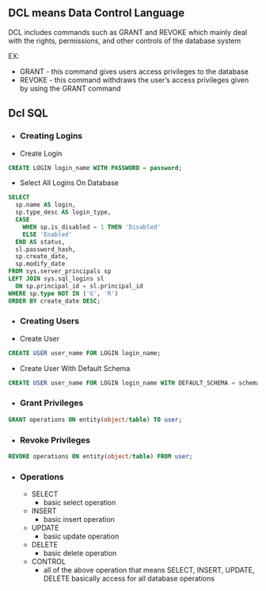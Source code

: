 
## DCL means Data Control Language

DCL includes commands such as GRANT and REVOKE which mainly deal with the rights, permissions, and other controls of the database system

EX:

- GRANT - this command gives users access privileges to the database
- REVOKE - this command withdraws the user’s access privileges given by using the GRANT command
  
## Dcl SQL

- ### Creating Logins

- Create Login

```Sql
CREATE LOGIN login_name WITH PASSWORD = password;
```
  
- Select All Logins On Database

```Sql
SELECT
  sp.name AS login,
  sp.type_desc AS login_type,
  CASE
    WHEN sp.is_disabled = 1 THEN 'Disabled'
    ELSE 'Enabled'
  END AS status,
  sl.password_hash,
  sp.create_date,
  sp.modify_date
FROM sys.server_principals sp
LEFT JOIN sys.sql_logins sl
  ON sp.principal_id = sl.principal_id
WHERE sp.type NOT IN ('G', 'R')
ORDER BY create_date DESC;
```

- ### Creating Users

- Create User

```Sql
CREATE USER user_name FOR LOGIN login_name;
```

- Create User With Default Schema

```Sql
CREATE USER user_name FOR LOGIN login_name WITH DEFAULT_SCHEMA = schema_name;
```

- ### Grant Privileges

```Sql
GRANT operations ON entity(object/table) TO user;
```

- ### Revoke Privileges

```Sql
REVOKE operations ON entity(object/table) FROM user;
```

- ### Operations

  - SELECT
    - basic select operation
  - INSERT
    - basic insert operation
  - UPDATE
    - basic update operation
  - DELETE
    - basic delete operation
  - CONTROL
    - all of the above operation that means SELECT, INSERT, UPDATE, DELETE basically access for all database operations
